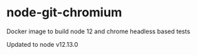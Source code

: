 # node-git-chromium

Docker image to build node 12 and chrome headless based tests

Updated to node v12.13.0

